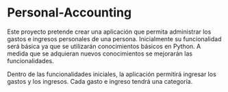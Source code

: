 # Personal-Accounting

Este proyecto pretende crear una aplicación que permita administrar los gastos e ingresos personales de una persona. Inicialmente su funcionalidad será básica ya que se utilizarán conocimientos básicos en Python. A medida que se adquieran nuevos conocimientos se mejorarán las funcionalidades.

Dentro de las funcionalidades iniciales, la aplicación permitirá ingresar los gastos y los ingresos.
Cada gasto e ingreso tendrá una categoría.